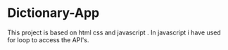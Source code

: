 # Dictionary-App
This project is based on html css and javascript . In javascript i have used for loop to access the API's.
